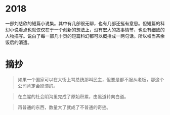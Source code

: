 # 2018

一部刘慈欣的短篇小说集。其中有几部很无聊，也有几部还挺有意思。但短篇的科幻小说看点也就仅仅在于一个创新的想法上，没有宏大的故事情节，也没有细致的人物描写。说白了每一部几十页的短篇科幻都可以概括成一两句话。所以权当茶余饭后的消遣。

# 摘抄 

> 如果一个国家可以在大街上骂总统那叫民主，但要是都不服从老板，那这个公司肯定会崩溃的。

> 在血腥的社会阴沟里完成了原始积累，由黑道转向白道。

> 再普通的东西，数量大了就成了不普通的奇迹。